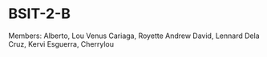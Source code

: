 # BSIT-2-B
Members: 
Alberto, Lou Venus
Cariaga, Royette Andrew
David, Lennard
Dela Cruz, Kervi
Esguerra, Cherrylou
